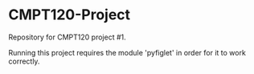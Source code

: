 # CMPT120-Project
Repository for CMPT120 project #1.

Running this project requires the module 'pyfiglet' in order for it to work correctly.